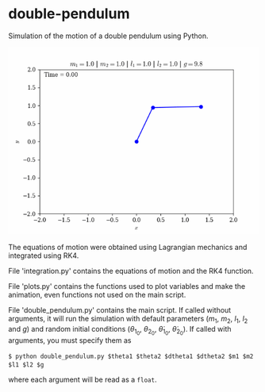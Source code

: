 # double-pendulum
Simulation of the motion of a double pendulum using Python.

![Double pendulum animation](doublePendulum.gif "Example")

The equations of motion were obtained using Lagrangian mechanics and integrated using RK4.

File 'integration.py' contains the equations of motion and the RK4 function.

File 'plots.py' contains the functions used to plot variables and make the animation, even functions not used on the main script.

File 'double_pendulum.py' contains the main script. If called without arguments, it will run the simulation with default parameters 
($m_1$, $m_2$, $l_1$, $l_2$ and $g$) and random initial conditions ($\theta_{1_0}$, $\theta_{2_0}$, $\dot\theta_{1_0}$, $\dot\theta_{2_0}$). If called with arguments, you must specify them as

``$ python double_pendulum.py $theta1 $theta2 $dtheta1 $dtheta2 $m1 $m2 $l1 $l2 $g``

where each argument will be read as a ``float``.
